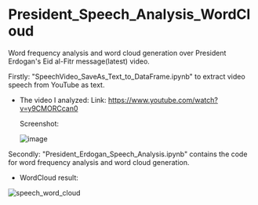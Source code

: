 # President_Speech_Analysis_WordCloud
Word frequency analysis and word cloud generation over President Erdogan's Eid al-Fitr message(latest) video.

Firstly:
  "SpeechVideo_SaveAs_Text_to_DataFrame.ipynb" to extract video speech from YouTube as text.

- The video I analyzed:
  Link: https://www.youtube.com/watch?v=y9CMORCcan0
  
  Screenshot:
  
  ![image](https://user-images.githubusercontent.com/46713210/233831797-8d973ffe-2d3a-4ec3-83ac-1e87c72c7c6e.png)

Secondly:
  "President_Erdogan_Speech_Analysis.ipynb" contains the code for word frequency analysis and word cloud generation.
  
  - WordCloud result:
   
  ![speech_word_cloud](https://user-images.githubusercontent.com/46713210/233831968-03ca6895-a6b0-467f-92df-cd672df55ee1.png)
